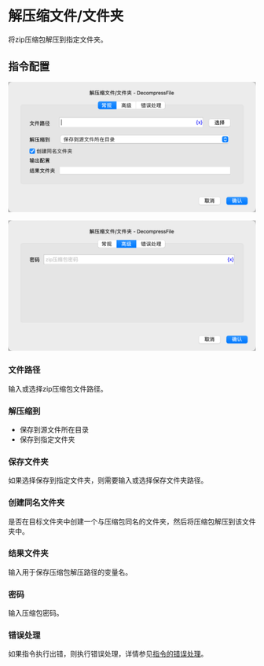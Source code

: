 # 解压缩文件/文件夹

将zip压缩包解压到指定文件夹。

## 指令配置

![解压缩文件/文件夹常规配置对话框](decompress_file_general_config.png)

![解压缩文件/文件夹高级配置对话框](decompress_file_advanced_config.png)

### 文件路径

输入或选择zip压缩包文件路径。

### 解压缩到

* 保存到源文件所在目录
* 保存到指定文件夹

### 保存文件夹

如果选择保存到指定文件夹，则需要输入或选择保存文件夹路径。

### 创建同名文件夹

是否在目标文件夹中创建一个与压缩包同名的文件夹，然后将压缩包解压到该文件夹中。

### 结果文件夹

输入用于保存压缩包解压路径的变量名。

### 密码

输入压缩包密码。

### 错误处理

如果指令执行出错，则执行错误处理，详情参见[指令的错误处理](../../manual/error_handling.md)。
